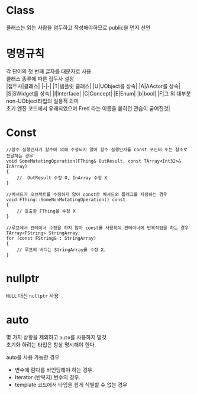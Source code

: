 # Class

클래스는 읽는 사람을 염두하고 작성해야하므로 public을 먼저 선언

# 명명규칙
각 단어의 첫 번째 글자를 대문자로 사용<br>클래스 종류에 따른 접두사 설정<br>
|접두사|클래스|
|-|-|
|T|템플릿 클래스|
|U|UObject를 상속|
|A|AActor를 상속|
|S|SWidget를 상속|
|I|Interface|
|C|Concept|
|E|Enum|
|b|bool|
|F|그 외 대부분 non-UObject타입의 실용적 의미<br>초기 엔진 코드에서 유래되었으며 Fred 라는 이름을 붙히던 관습이 굳어진것|

# Const

```
//함수 실행인자가 함수에 의해 수정되지 않아 함수 실행인자를 const 포인터 또는 참조로 전달하는 경우
void SomeMutatingOperation(FThing& OutResult, const TArray<Int32>& InArray)
{
	//  OutResult 수정 O, InArray 수정 X
}

//메서드가 오브젝트를 수정하지 않아 const로 메서드의 플래그를 지정하는 경우
void FThing::SomeNonMutatingOperation() const
{
	// 호출한 FThing을 수정 X
}

//루프에서 컨테이너 수정을 하지 않아 const를 사용하여 컨테이너에 반복작업을 하는 경우
TArray<FString> StringArray;
for (const FString& : StringArray)
{
	// 루프의 바디는 StringArray를 수정 X.
}
```

# nullptr
```NULL``` 대신 ```nullptr``` 사용<br>

# auto
몇 가지 상황을 제외하고 ```auto```를 사용하지 말것<br>
초기화 하려는 타입은 항상 명시해야 한다.

auto를 사용 가능한 경우
- 변수에 람다를 바인딩해야 하는 경우.
- Iterator (반복자) 변수의 경우.
- template 코드에서 타입을 쉽게 식별할 수 없는 경우

